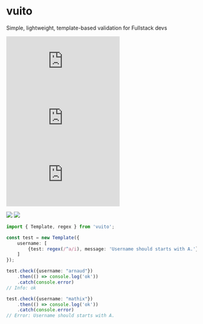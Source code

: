# vuito
Simple, lightweight, template-based validation for Fullstack devs

![](https://badgen.net/badgesize/normal/https/unpkg.com/vuito@0.0.7/lib/index.min.js) ![](https://badgen.net/badgesize/gzip/https/unpkg.com/vuito@0.0.7/lib/index.min.js) ![](https://badgen.net/badgesize/brotli/https/unpkg.com/vuito@0.0.7/lib/index.min.js)

![](https://badgen.net/packagephobia/install/vuito) ![](https://badgen.net/packagephobia/publish/vuito)

```typescript
import { Template, regex } from 'vuito';

const test = new Template({
    username: [
        {test: regex(/^a/i), message: 'Username should starts with A.'},
    ]
});

test.check({username: "arnaud"})
    .then(() => console.log('ok'))
    .catch(console.error)
// Info: ok

test.check({username: "mathix"})
    .then(() => console.log('ok'))
    .catch(console.error)
// Error: Username should starts with A.
```